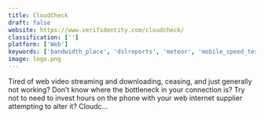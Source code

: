 ```yaml
---
title: CloudCheck
draft: false 
website: https://www.verifidentity.com/cloudcheck/
classification: ['']
platform: ['Web']
keywords: ['bandwidth_place', 'dslreports', 'meteor', 'mobile_speed_test', 'myconnection_pc', 'myspeed_visualware', 'network_speed_test', 'openspeedtest', 'rottenwifi', 'speakeasy_speed_test', 'speed_test_loggger', 'telcoq', 'testmy.net', 'updown_test', 'xyz_speed_test', 'nperf', 'speed.io', 'speedtest-cli', 'wigle.net']
image: logo.png
---
```

Tired of web video streaming and downloading, ceasing, and just generally not working? Don’t know where the bottleneck in your connection is? Try not to need to invest hours on the phone with your web internet supplier attempting to alter it? Cloudc…